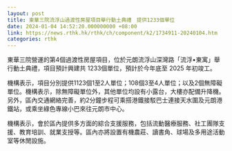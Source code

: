 ```yaml
---
layout: post
title: 東華三院流浮山過渡性房屋項目舉行動土典禮　提供1233個單位
date: 2024-01-04 14:52:20.000000000 +08:00
link: https://news.rthk.hk/rthk/ch/component/k2/1734911-20240104.htm
categories: rthk
---
```


東華三院營運的第4個過渡性房屋項目，位於元朗流浮山深灣路「流浮•東寓」舉行動土典禮，項目預計興建共 1233個單位，預計於今年底至 2025 年初竣工。

機構表示，項目分別提供1123個1至2人單位；108個3至4人單位；以及2個無障礙單位。機構表示，除無障礙單位外，其他單位均設有小露台，大樓亦配備升降機。另外，區內交通網絡完善，約2分鐘步程可乘搭港鐵接駁巴士連接天水圍及元朗港鐵站，或乘坐綠色專線小巴來往元朗市中心。

機構表示，會於區內提供多方面的綜合支援服務，包括流動醫療服務、社工團隊支援、教育培訓、就業支授等。區內亦將設置有機農莊、讀書角、球場及多用途活動室等休閒設施。
